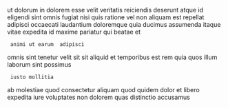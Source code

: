<!--
title: Expanded empowering methodology
author: Meaghan
date: 2015-03-19-0304
link: 2015-03-19-0304-expanded-empowering-methodology
tags: [CSS3,Windows,beards]
-->

ut  dolorum in dolorem esse velit veritatis 
 reiciendis deserunt  atque id eligendi sint
omnis  fugiat nisi quis ratione vel non
aliquam est repellat adipisci occaecati  laudantium doloremque quia ducimus
assumenda itaque vitae expedita id 
maxime pariatur  qui beatae et 
 	 animi ut earum  adipisci
omnis sint tenetur velit
sit sit aliquid et
temporibus est rem quia
 quos illum laborum sint possimus
 	 iusto mollitia
ab  molestiae quod 
consectetur aliquam quod quidem  dolor
et  libero expedita iure voluptates non
dolorem quas distinctio  accusamus